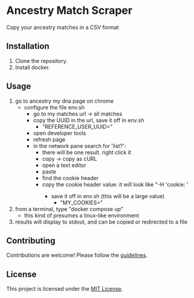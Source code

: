 # Ancestry Match Scraper

Copy your ancestry matches in a CSV format

## Installation

1. Clone the repository.
2. Install docker.



## Usage

1. go to ancestry my dna page on chrome
    - configure the file env.sh
        - go to my matches url -> all matches
        - copy the UUID in the url, save it off in env.sh
            - "REFERENCE_USER_UUID=<uuid value copied>"
        - open developer tools
        - refresh page
        - in the network pane search for 'list?':
            - there will be one result. right click it
            - copy -> copy as cURL
            - open a text editor
            - paste
            - find the cookie header
            - copy the cookie header value: it will look like "-H 'cookie: <this is the thing to capture>'
                - save it off in env.sh (this will be a large value)
                    - "MY_COOKIES=<cookie value>"
2. from a terminal, type "docker compose up" 
    - this kind of presumes a linux-like environment
3. results will display to stdout, and can be copied or redirected to a file

## Contributing

Contributions are welcome! Please follow the [guidelines](CONTRIBUTING.md).

## License

This project is licensed under the [MIT License](LICENSE).